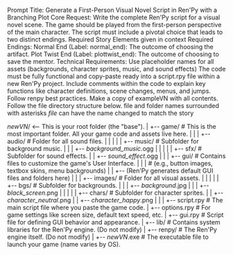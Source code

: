 Prompt Title: Generate a First-Person Visual Novel Script in Ren'Py with a Branching Plot
Core Request:
Write the complete Ren'Py script for a visual novel scene. The game should be played from the first-person perspective of the main character. The script must include a pivotal choice that leads to two distinct endings.
Required Story Elements given in context 
Required Endings:
Normal End (Label: normal_end): The outcome of choosing the artifact.
Plot Twist End (Label: plottwist_end): The outcome of choosing to save the mentor. 
Technical Requirements:
Use placeholder names for all assets (backgrounds, character sprites, music, and sound effects) 
The code must be fully functional and copy-paste ready into a script.rpy file within a new Ren'Py project. Include comments within the code to explain key functions like character definitions, scene changes, menus, and jumps.
Follow renpy best practices. Make a copy of exampleVN with all contents. Follow the file directory structure below. file and folder names surrounded with asterisks *file* can have the name changed to match the story 

*newVN*/  <-- This is your <project name> root folder (the "base").
|
+-- game/           # This is the most important folder. All your game code and assets live here.
|   |
|   +-- audio/      # Folder for all sound files.
|   |   |
|   |   +-- music/  # Subfolder for background music.
|   |   |   +-- *background_music*.ogg
|   |   |
|   |   +-- sfx/    # Subfolder for sound effects.
|   |       +-- *sound_effect*.ogg
|   |
|   +-- gui/        # Contains files to customize the game's User Interface.
|   |   |           # (e.g., button images, textbox skins, menu backgrounds)
|   |   +-- (Ren'Py generates default GUI files and folders here)
|   |
|   +-- images/     # Folder for all visual assets.
|   |   |
|   |   +-- bgs/    # Subfolder for backgrounds.
|   |   |   +-- *background*.jpg
|   |   |   +-- *black_screen*.png
|   |   |
|   |   +-- chars/  # Subfolder for character sprites.
|   |       +-- *character_neutral*.png
|   |       +-- *character_happy*.png
|   |
|   +-- script.rpy  # The main script file where you paste the game code.
|   +-- options.rpy # For game settings like screen size, default text speed, etc.
|   +-- gui.rpy     # Script file for defining GUI behavior and appearance.
|
+-- lib/            # Contains system libraries for the Ren'Py engine. (Do not modify)
|
+-- renpy/          # The Ren'Py engine itself. (Do not modify)
|
+-- *newVN*.exe  # The executable file to launch your game (name varies by OS).